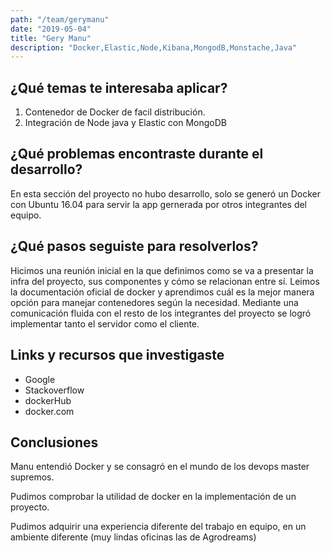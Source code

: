 ```yaml
---
path: "/team/gerymanu"
date: "2019-05-04"
title: "Gery Manu"
description: "Docker,Elastic,Node,Kibana,MongodB,Monstache,Java"
---
```


## ¿Qué temas te interesaba aplicar?

 1. Contenedor de Docker de facil distribución.
 2. Integración de Node java y Elastic con MongoDB


## ¿Qué problemas encontraste durante el desarrollo?

En esta sección del proyecto no hubo desarrollo, solo se generó un Docker con Ubuntu 16.04 para servir la app gernerada por otros integrantes del equipo.

## ¿Qué pasos seguiste para resolverlos?

Hicimos una reunión inicial en la que definimos como se va a presentar la infra del proyecto, sus componentes y cómo se relacionan entre sí.
Leimos la documentación oficial de docker y aprendimos cuál es la mejor manera opción para manejar contenedores según la necesidad.
Mediante una comunicación fluida con el resto de los integrantes del proyecto se logró implementar tanto el servidor como el cliente.



## Links y recursos que investigaste

 - Google
 - Stackoverflow
 - dockerHub
 - docker.com

## Conclusiones

Manu entendió Docker y se consagró en el mundo de los devops master supremos.

Pudimos comprobar la utilidad de docker en la implementación de un proyecto.

Pudimos adquirir una experiencia diferente del trabajo en equipo, en un ambiente diferente (muy lindas oficinas las de Agrodreams)
